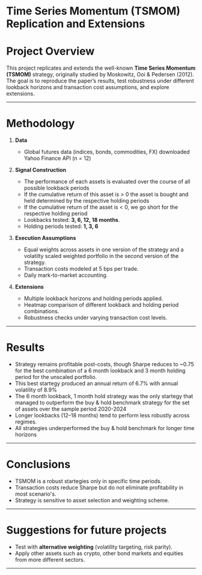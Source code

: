 # Time Series Momentum (TSMOM) Replication and Extensions

# Project Overview
This project replicates and extends the well-known **Time Series Momentum (TSMOM)** strategy, originally studied by Moskowitz, Ooi & Pedersen (2012).  
The goal is to reproduce the paper’s results, test robustness under different lookback horizons and transaction cost assumptions, and explore extensions.

---

# Methodology
1. **Data**
   - Global futures data (indices, bonds, commodities, FX) downloaded Yahoo Finance API (n = 12)

2. **Signal Construction**
   - The performance of each assets is evaluated over the course of all possible lookback periods
   - If the cumulative return of this asset is > 0 the asset is bought and held determined by the respective holding periods
   - If the cumulative return of the asset is < 0, we go short for the respective holding period 
   - Lookbacks tested: **3, 6, 12, 18 months**.
   - Holding periods tested: **1, 3, 6**

3. **Execution Assumptions**
   - Equal weights across assets in one version of the strategy and a volatilty scaled weighted portfolio in the second version of the strategy.  
   - Transaction costs modeled at 5 bps per trade.  
   - Daily mark-to-market accounting.

4. **Extensions**
   - Multiple lookback horizons and holding periods applied.  
   - Heatmap comparison of different lookback and holding period combinations.  
   - Robustness checks under varying transaction cost levels.

---

# Results
- Strategy remains profitable post-costs, though Sharpe reduces to ~0.75 for the best combination of a 6 month lookback and 3 month holding period for the unscaled portfolio.
- This best startegy produced an annual return of 6.7% with annual volatility of 8.9%
- The 6 month lookback, 1 month hold strategy was the only startegy that managed to outperform the buy & hold benchmark strategy for the set of assets over the sample period 2020-2024
- Longer lookbacks (12–18 months) tend to perform less robustly across regimes.
- All strategies underperformed the buy & hold benchmark for longer time horizons 

---

# Conclusions 
- TSMOM is a robust startegies only in specific time periods.  
- Transaction costs reduce Sharpe but do not eliminate profitability in most scenario's.  
- Strategy is sensitive to asset selection and weighting scheme.  

---

# Suggestions for future projects 
- Test with **alternative weighting** (volatility targeting, risk parity).  
- Apply other assets such as crypto, other bond markets and equities from more different sectors.  

---

